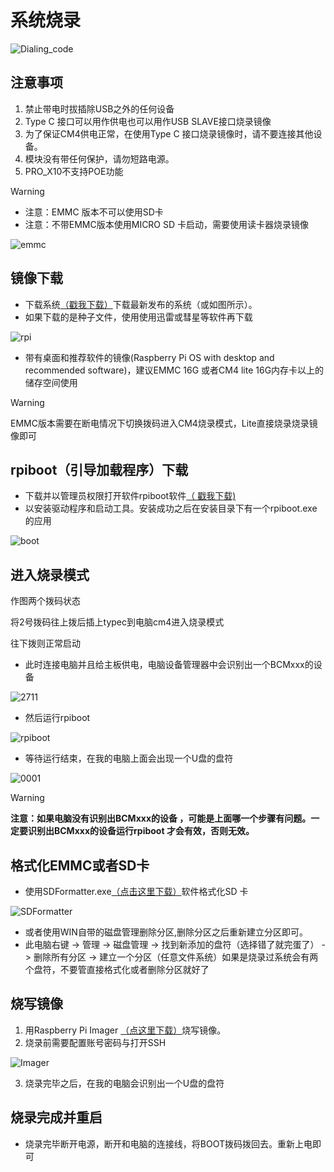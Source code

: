 # 系统烧录

![Dialing_code](../../images/boards/fly_pro/Dialing_code.png)

## 注意事项

1. 禁止带电时拔插除USB之外的任何设备
2. Type C 接口可以用作供电也可以用作USB SLAVE接口烧录镜像
3. 为了保证CM4供电正常，在使用Type C 接口烧录镜像时，请不要连接其他设备。
4. 模块没有带任何保护，请勿短路电源。
5. PRO_X10不支持POE功能

>[!Warning]
>
>- 注意：EMMC 版本不可以使用SD卡
>- 注意：不带EMMC版本使用MICRO SD 卡启动，需要使用读卡器烧录镜像

![emmc](../../images/boards/fly_pro/emmc.png)

## 镜像下载

- 下载系统[（戳我下载）](https://www.raspberrypi.org/downloads/raspberry-pi-os/)下载最新发布的系统（或如图所示）。
- 如果下载的是种子文件，使用使用迅雷或彗星等软件再下载

![rpi](../../images/boards/fly_pro/rpi.png)

- 带有桌面和推荐软件的镜像(Raspberry Pi OS with desktop and recommended software)，建议EMMC 16G 或者CM4 lite 16G内存卡以上的储存空间使用

>[!Warning]
>
>EMMC版本需要在断电情况下切换拨码进入CM4烧录模式，Lite直接烧录烧录镜像即可

## rpiboot（引导加载程序）下载

- 下载并以管理员权限打开软件rpiboot软件[（ 戳我下载)](https://files.waveshare.net/wiki/w/upload/f/f3/Rpiboot_setup.zip)
- 以安装驱动程序和启动工具。安装成功之后在安装目录下有一个rpiboot.exe的应用

![boot](../../images/boards/fly_pro/boot.png)

## 进入烧录模式

作图两个拨码状态

将2号拨码往上拨后插上typec到电脑cm4进入烧录模式

往下拨则正常启动

* 此时连接电脑并且给主板供电，电脑设备管理器中会识别出一个BCMxxx的设备

![2711](../../images/boards/fly_pro/bcm2711.png)

* 然后运行rpiboot

![rpiboot](../../images/boards/fly_pro/rpiboot.png)

* 等待运行结束，在我的电脑上面会出现一个U盘的盘符

![0001](../../images/boards/fly_pro/0001.png)

> [!Warning]
>
> **注意：如果电脑没有识别出BCMxxx的设备 ，可能是上面哪一个步骤有问题。一定要识别出BCMxxx的设备运行rpiboot 才会有效，否则无效。**



## 格式化EMMC或者SD卡

* 使用SDFormatter.exe[（点击这里下载）](https://www.waveshare.net/w/upload/d/d7/Panasonic_SDFormatter.zip)软件格式化SD 卡

![SDFormatter](../../images/boards/fly_pro/SDFormatter.png)

* 或者使用WIN自带的磁盘管理删除分区,删除分区之后重新建立分区即可。
* 此电脑右键 -> 管理 -> 磁盘管理 -> 找到新添加的盘符（选择错了就完蛋了） -> 删除所有分区 -> 建立一个分区（任意文件系统）如果是烧录过系统会有两个盘符，不要管直接格式化或者删除分区就好了

## 烧写镜像

1. 用Raspberry Pi Imager [（点这里下载）](https://www.raspberrypi.com/software/)烧写镜像。
2. 烧录前需要配置账号密码与打开SSH

![Imager](../../images/boards/fly_pro/Imager.png)

3. 烧录完毕之后，在我的电脑会识别出一个U盘的盘符

## 烧录完成并重启

- 烧录完毕断开电源，断开和电脑的连接线，将BOOT拨码拨回去。重新上电即可